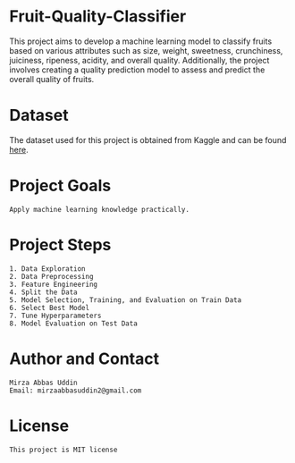# Fruit-Quality-Classifier
This project aims to develop a machine learning model to classify fruits based on various attributes such as size, weight, sweetness, crunchiness, juiciness, ripeness, acidity, and overall quality. Additionally, the project involves creating a quality prediction model to assess and predict the overall quality of fruits.

# Dataset
The dataset used for this project is obtained from Kaggle and can be found [here](https://www.kaggle.com/datasets/nelgiriyewithana/apple-quality).

# Project Goals
    Apply machine learning knowledge practically.

# Project Steps
    1. Data Exploration
    2. Data Preprocessing
    3. Feature Engineering
    4. Split the Data
    5. Model Selection, Training, and Evaluation on Train Data
    6. Select Best Model
    7. Tune Hyperparameters
    8. Model Evaluation on Test Data

# Author and Contact
    Mirza Abbas Uddin
    Email: mirzaabbasuddin2@gmail.com

# License 
    This project is MIT license
    
